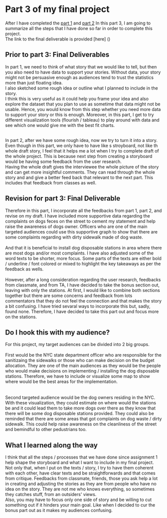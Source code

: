 # Part 3 of my final project
After I have completed the [part 1](https://mimi-vinaiphat.github.io/portfolio/final_project_1_mimi.html) and [part 2](https://mimi-vinaiphat.github.io/portfolio/final_project_2_mimi.html)
In this part 3, I am going to summarize all the steps that I have done so far in order to complete this project.
<br/> The link to the final deliverable is provided [here] ()

## Prior to part 3: Final Deliverables
In part 1, we need to think of what story that we would like to tell, but then you also need to have data to support your stories.
Without data, your story might not be persuasive enough as audiences tend to trust the statistics more than just floating idea.
<br/> I also sketched some rough idea or outline what I planned to include in the story. 
<br/> I think this is very useful as it could help you frame your idea and also explore the dataset that you plan to use as sometime that data might not be usable.
Hence, you would know from this step whether you need more data to support your story or this is enough.
Moreover, in this part, I get to try different visualization tools (flourish / tableau) to play around with data and see which one would give me with the best fit charts.

<br/>
In part 2, after we have some rough idea, now we try to turn it into a story. 
<br/> Even though in this part, we only have to have like s stroyboard, not like th whole draft story, I feel that it helps me a lot when I try to complete draft of the whole project.
This is because next step from creating a storyboard would be having some feedback from the user research.
<br/> Having the whole draft gives the interviewee the whole picture of the story and can get more insightful comments. They can read through the whole story and and give a better feed back that relevant to the next part.
This includes that feedback from classes as well.

## Revision for part 3: Final Deliverable
Therefore in this part, I incorporate all the feedbacks from part 1, part 2, and revise on my draft.
I have included more supportive data regarding the complaints on dogs feces on the street to cement my statement and help raise the awareness of dogs owner. 
Officers who are one of the main targeted audiences could use this supportive graph to show that there are some complaints regarding with dirty sidewalk made of dog waste. 
<br/> 
<br/> And that it is beneficial to install dog disposable stations in area where there are most dogs and/or most complaints.
I have also adjusted some of the word texts to be shorter, more focus. 
Some parts of the texts are either bold / underline / font colored or mixed to highlight the key takeaways as per the feedback as wells.
<br/>
<br/> However, after a long consideration regarding the user research, feedbacks from classmate, and from TA, I have decided to take the bonus section out, leaving with only the stations. At first, I would like to combine both sections together but there are some concerns and feedback from lots commentators that they do not feel the connection and that makes the story a bit confusing. I have tried sevaral ways to incorporate this but, sadly, found none. Therefore, I have decided to take this part out and focus more on the stations.

## Do I hook this with my audience?
For this project, my target audiences can be divided into 2 big groups.
<br/>
<br/>   First would be the NYC state department officer who are responsible for the sanitizaing the sidewalks or those who can make decision on the budget allocation. They are one of the main audiences as they would be the people who would make decisions on implementing / installing the dog disposable stations. Therefore, we have to include or visualize some map to show where would be the best areas for the implementation.
<br/>   
<br/> Second targeted audience would be the dog owners residing in the NYC. With these visualization, they could estimate on where would the stations be and it could lead them to take more dogs over there as they know that there will be some dog disposable stations provided. They could also be reminded that there are some areas that got complaints on dog waste / dirty sidewalk. This could help raise awareness on the cleanliness of the street and bemindful to other pedustrians too.
<br/> 

## What I learned along the way
I think that all the steps / processes that we have done since assignment 1 help shape the storyboard and what I want to include in my final project.
Not only that, when I put on the texts / story, I try to have them coherent with each other, have clear texts and be straightforwards and that comes from critique. 
Feedbacks from classmate, friends, those you ask help a lot in creating and adjusting the stories as they are from people who have no idea on the story. They are not me who knows everything, so sometimes they catches stuff, from an outsiders' views.
<br/> Also, you may have to focus only one side of story and be willing to cut something out if it hinders your main goal. 
Like when I decided to cur the bonus part out as it makes my audiences confusing.
